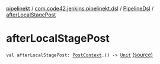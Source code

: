 [pipelinekt](../../index.md) / [com.code42.jenkins.pipelinekt.dsl](../index.md) / [PipelineDsl](index.md) / [afterLocalStagePost](./after-local-stage-post.md)

# afterLocalStagePost

`val afterLocalStagePost: `[`PostContext`](../../com.code42.jenkins.pipelinekt.dsl.post/-post-context/index.md)`.() -> `[`Unit`](https://kotlinlang.org/api/latest/jvm/stdlib/kotlin/-unit/index.html) [(source)](https://github.com/code42/pipelinekt/tree/master/dsl/src/main/kotlin/com/code42/jenkins/pipelinekt/dsl/PipelineDsl.kt#L56)